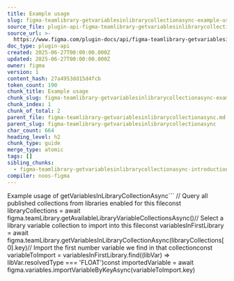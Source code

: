```yaml
---
title: Example usage
slug: figma-teamlibrary-getvariablesinlibrarycollectionasync-example-usage
source_file: plugin-api-figma-teamlibrary-getvariablesinlibrarycollectionasync.html
source_url: >-
  https://www.figma.com/plugin-docs/api/figma-teamlibrary-getvariablesinlibrarycollectionasync/
doc_type: plugin-api
created: 2025-06-27T00:00:00.000Z
updated: 2025-06-27T00:00:00.000Z
owner: figma
version: 1
content_hash: 27a4953dd15d4fcb
token_count: 190
chunk_title: Example usage
chunk_slug: figma-teamlibrary-getvariablesinlibrarycollectionasync-example-usage
chunk_index: 1
chunk_of_total: 2
parent_file: figma-teamlibrary-getvariablesinlibrarycollectionasync.md
parent_slug: figma-teamlibrary-getvariablesinlibrarycollectionasync
char_count: 664
heading_level: h2
chunk_type: guide
merge_type: atomic
tags: []
sibling_chunks:
  - figma-teamlibrary-getvariablesinlibrarycollectionasync-introduction
compiler: noos-figma
---
```


Example usage of getVariablesInLibraryCollectionAsync```
// Query all published collections from libraries enabled for this fileconst libraryCollections = await figma.teamLibrary.getAvailableLibraryVariableCollectionsAsync()// Select a library variable collection to import into this fileconst variablesInFirstLibrary = await figma.teamLibrary.getVariablesInLibraryCollectionAsync(libraryCollections[0].key)// Import the first number variable we find in that collectionconst variableToImport = variablesInFirstLibrary.find((libVar) => libVar.resolvedType === 'FLOAT')const importedVariable = await figma.variables.importVariableByKeyAsync(variableToImport.key)
```
